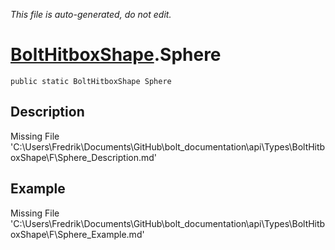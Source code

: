 *This file is auto-generated, do not edit.*

# [BoltHitboxShape](Types/BoltHitboxShape.md).Sphere
`public static BoltHitboxShape Sphere`
## Description
Missing File 'C:\Users\Fredrik\Documents\GitHub\bolt_documentation\api\Types\BoltHitboxShape\F\Sphere_Description.md'
## Example
Missing File 'C:\Users\Fredrik\Documents\GitHub\bolt_documentation\api\Types\BoltHitboxShape\F\Sphere_Example.md'
